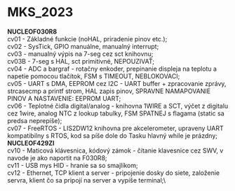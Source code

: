 # MKS_2023


**NUCLEOF030R8**\
cv01 - Základné funkcie (noHAL, priradenie pinov etc.); \
cv02 - SysTick, GPIO manuálne, manualný interrupt; \
cv03 - manualný výpis na 7-seg cez sct knihovnu;\
cv03B - 7-seg s HAL, sct primitivné, NEPOUZIVAŤ;\
cv04 - ADC a bargraf - rotačny enkoder, prepinanie displeja na teplotu a napetie pomocou tlačítok, FSM s TIMEOUT, NEBLOKOVACI;\
cv05 - UART s DMA, EEPROM cez I2C - UART buffer + zpracovanie zprávy, strcasecmp a printf strom, HAL zapis pinov, SPRAVNE NAMAPOVANIE PINOV A NASTAVENIE: EEPROM UART;\
cv06 - Teplotné čidla digital/analog - knihovna 1WIRE a SCT, výčet z digitalu cez 1wire, analog NTC z lookup tabulky, FSM SPATNEJ s flagama (static sa predsa neprepíše);\
cv07 - FreeRTOS - LIS2DW12 knihovna pre akcelerometer, upraveny UART kompatibilny s RTOS, kod sa píše dole do Tasku hlavný while je prázdny;\
**NUCLEOF429ZI**\
cv10 - Maticová klávesnica, kódový zámok - čítanie klavesnice cez SWV, v navode je ako naportit na F030R8;\
cv11 - USB mys HID - hranie sa so smajlíkom;\
cv12 - Ethernet, TCP klient a server - pripojenie dosky do siete, založenie servra, klient čo sa pripojí na server a vypíše terminal;\
